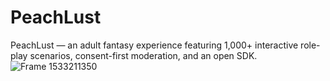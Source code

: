 # PeachLust
PeachLust — an adult fantasy experience featuring 1,000+ interactive role-play scenarios, consent-first moderation, and an open SDK.
![Frame 1533211350](https://github.com/user-attachments/assets/d005fb7d-8f49-41a1-9f82-70b88ba39f32)
